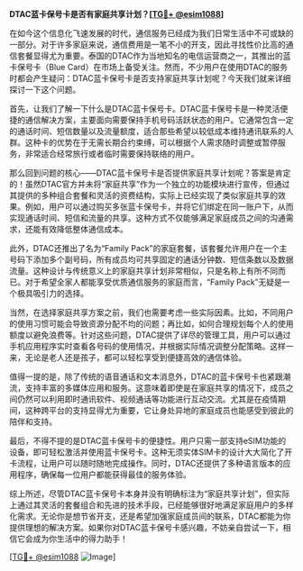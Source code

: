 **DTAC蓝卡保号卡是否有家庭共享计划？[[TG💪+ @esim1088](https://t.me/s/esim1088)]**

在如今这个信息化飞速发展的时代，通信服务已经成为我们日常生活中不可或缺的一部分。对于许多家庭来说，通信费用是一笔不小的开支，因此寻找性价比高的通信套餐显得尤为重要。泰国的DTAC作为当地知名的电信运营商之一，其推出的蓝卡保号卡（Blue Card）在市场上备受关注。然而，不少用户在使用DTAC的服务时都会产生疑问：DTAC蓝卡保号卡是否支持家庭共享计划呢？今天我们就来详细探讨一下这个问题。

首先，让我们了解一下什么是DTAC蓝卡保号卡。DTAC蓝卡保号卡是一种灵活便捷的通信解决方案，主要面向需要保持手机号码活跃状态的用户。它通常包含一定的通话时间、短信数量以及流量额度，适合那些希望以较低成本维持通讯联系的人群。这种卡的优势在于无需长期合约束缚，可以根据个人需求随时调整或暂停服务，非常适合经常旅行或者临时需要保持联络的用户。

那么回到问题的核心——DTAC蓝卡保号卡是否提供家庭共享计划呢？答案是肯定的！虽然DTAC官方并未将“家庭共享”作为一个独立的功能模块进行宣传，但通过其提供的多种组合套餐和灵活的资费结构，实际上已经实现了类似家庭共享的效果。例如，用户可以通过购买多张蓝卡保号卡，并将它们绑定在同一账户下，从而实现通话时间、短信和流量的共享。这种方式不仅能够满足家庭成员之间的沟通需求，还能有效降低整体通信成本。

此外，DTAC还推出了名为“Family Pack”的家庭套餐，该套餐允许用户在一个主号码下添加多个副号码，所有成员均可共享固定的通话分钟数、短信条数以及数据流量。这种设计与传统意义上的家庭共享计划非常相似，只是名称上有所不同而已。对于希望全家人都能享受优质通信服务的家庭而言，“Family Pack”无疑是一个极具吸引力的选择。

当然，在选择家庭共享方案之前，我们也需要考虑一些实际因素。比如，不同用户的使用习惯可能会导致资源分配不均的问题；再比如，如何合理规划每个人的使用额度以避免浪费等。针对这些问题，DTAC提供了详尽的管理工具，用户可以通过手机应用程序实时查看各号码的使用情况，并根据实际情况调整分配策略。这样一来，无论是老人还是孩子，都可以轻松享受到便捷高效的通信体验。

值得一提的是，除了传统的语音通话和文本消息外，DTAC的蓝卡保号卡也紧跟潮流，支持丰富的多媒体应用和服务。这意味着即使是在家庭共享的情况下，成员之间仍然可以利用即时通讯软件、视频通话等功能进行互动交流。尤其是在疫情期间，这种跨平台的支持显得尤为重要，它让身处异地的家庭成员也能感受到彼此的陪伴和支持。

最后，不得不提的是DTAC蓝卡保号卡的便捷性。用户只需一部支持eSIM功能的设备，即可轻松激活并使用蓝卡保号卡。这种无须实体SIM卡的设计大大简化了开卡流程，让用户可以随时随地完成操作。同时，DTAC还提供了多种语言版本的应用程序，确保每一位用户都能获得最佳的服务体验。

综上所述，尽管DTAC蓝卡保号卡本身并没有明确标注为“家庭共享计划”，但实际上通过其灵活的套餐组合和先进的技术手段，已经能够很好地满足家庭用户的多样化需求。无论你是想节省开支，还是希望加强家庭成员间的联系，DTAC都能为你提供理想的解决方案。如果你对DTAC蓝卡保号卡感兴趣，不妨亲自尝试一下，相信它会成为你生活中的得力助手！

[[TG💪+ @esim1088](https://t.me/s/esim1088) ![Image](https://i.postimg.cc/4NQfJmqS/Snipaste-2025-05-13-00-14-12.png)]